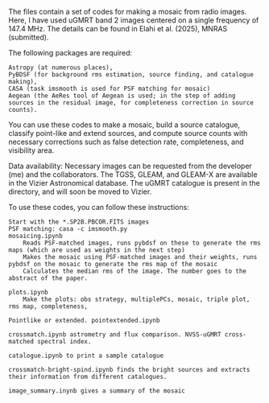 The files contain a set of codes for making a mosaic from radio images. Here, I have used uGMRT band 2 images centered on a single frequency of 147.4 MHz. The details can be found in Elahi et al. (2025), MNRAS (submitted). 

The following packages are required: 

    Astropy (at numerous places), 
    PyBDSF (for background rms estimation, source finding, and catalogue making), 
    CASA (task imsmooth is used for PSF matching for mosaic) 
    Aegean (the AeRes tool of Aegean is used; in the step of adding sources in the residual image, for completeness correction in source counts). 

You can use these codes to make a mosaic, build a source catalogue, classify point-like and extend sources, and compute source counts with necessary corrections such as false detection rate, completeness, and visibility area. 

Data availability:
    Necessary images can be requested from the developer (me) and the collaborators. 
    The TGSS, GLEAM, and GLEAM-X are available in the Vizier Astronomical database. 
    The uGMRT catalogue is present in the directory, and will soon be moved to Vizier. 

To use these codes, you can follow these instructions:
    
    Start with the *.SP2B.PBCOR.FITS images
    PSF matching: casa -c imsmooth.py
    mosaicing.ipynb
        Reads PSF-matched images, runs pybdsf on these to generate the rms maps (which are used as weights in the next step) 
        Makes the mosaic using PSF-matched images and their weights, runs pybdsf on the mosaic to generate the rms map of the mosaic
        Calculates the median rms of the image. The number goes to the abstract of the paper. 
    
    plots.ipynb
        Make the plots: obs strategy, multiplePCs, mosaic, triple plot, rms map, completeness, 
    
    Pointlike or extended. pointextended.ipynb
    
    crossmatch.ipynb astrometry and flux comparison. NVSS-uGMRT cross-matched spectral index. 
    
    catalogue.ipynb to print a sample catalogue
    
    crossmatch-bright-spind.ipynb finds the bright sources and extracts their information from different catalogues. 
    
    image_summary.inynb gives a summary of the mosaic


    
